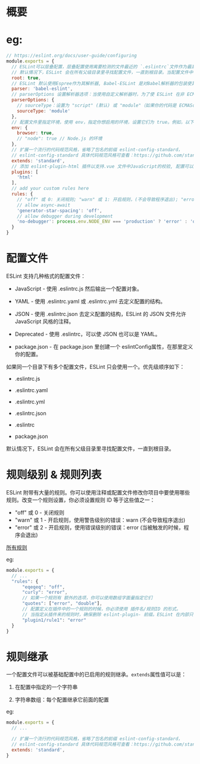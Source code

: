 # 概要


# eg:

``` js
// https://eslint.org/docs/user-guide/configuring
module.exports = {
  // ESLint可以层叠配置，层叠配置使用离要检测的文件最近的 `.eslintrc`文件作为最高优先级, 然后才是父目录里的配置文件
  // 默认情况下，ESLint 会在所有父级目录里寻找配置文件，一直到根目录。当配置文件中有 "root": true，它就会停止在父级目录中寻找
  root: true,
  // ESLint 默认使用Espree作为其解析器, Babel-ESLint 是对Babel解析器的包装使其与 ESLint 兼容
  parser: 'babel-eslint',
  // parserOptions 设置解析器选项：当使用自定义解析器时，为了使 ESLint 在非 ECMAScript 5 特性下正常工作，配置属性 parserOptions 是必须的
  parserOptions: {
    // sourceType：设置为 "script" (默认) 或 "module"（如果你的代码是 ECMAScript 模块)
    sourceType: 'module'
  },
  // 配置文件里指定环境，使用 env，指定你想启用的环境，设置它们为 true。例如，以下示例启用了 browser 和 Node.js 的环境
  env: {
    browser: true,
    // "node": true // Node.js 的环境
  },
  // 扩展一个流行的代码规范风格，省略了包名的前缀 eslint-config-standard，
  // eslint-config-standard 具体代码规范风格可查看：https://github.com/standard/standard/blob/master/docs/RULES-zhcn.md
  extends: 'standard',
  // 添加 eslint-plugin-html 插件以支持.vue 文件中JavaScript的校验, 配置可以忽略 eslint-plugin- 前缀
  plugins: [
    'html'
  ],
  // add your custom rules here
  rules: {
    // "off" 或 0: 关闭规则; "warn" 或 1: 开启规则，(不会导致程序退出); "error" 或 2 - 开启规则，使用错误级别的错误：error (当被触发的时候，程序会退出)
    // allow async-await
    'generator-star-spacing': 'off',
    // allow debugger during development
    'no-debugger': process.env.NODE_ENV === 'production' ? 'error' : 'off'
  }
}
```

# 配置文件

ESLint 支持几种格式的配置文件：

- JavaScript - 使用 .eslintrc.js 然后输出一个配置对象。

- YAML - 使用 .eslintrc.yaml 或 .eslintrc.yml 去定义配置的结构。

- JSON - 使用 .eslintrc.json 去定义配置的结构，ESLint 的 JSON 文件允许 JavaScript 风格的注释。

- Deprecated - 使用 .eslintrc，可以使 JSON 也可以是 YAML。

- package.json - 在 package.json 里创建一个 eslintConfig属性，在那里定义你的配置。


如果同一个目录下有多个配置文件，ESLint 只会使用一个。优先级顺序如下：

- .eslintrc.js

- .eslintrc.yaml

- .eslintrc.yml

- .eslintrc.json

- .eslintrc

- package.json

默认情况下，ESLint 会在所有父级目录里寻找配置文件，一直到根目录。

# 规则级别 & 规则列表

ESLint 附带有大量的规则。你可以使用注释或配置文件修改你项目中要使用哪些规则。改变一个规则设置，你必须设置规则 ID 等于这些值之一：

- "off" 或 0 - 关闭规则
- "warn" 或 1 - 开启规则，使用警告级别的错误：warn (不会导致程序退出)
- "error" 或 2 - 开启规则，使用错误级别的错误：error (当被触发的时候，程序会退出)

[所有规则](http://eslint.cn/docs/rules/)

eg:

``` js
module.exports = {
  // ...
  "rules": {
      "eqeqeq": "off",
      "curly": "error",
      // 如果一个规则有 额外的选项，你可以使用数组字面量指定它们
      "quotes": ["error", "double"],
      // 配置定义在插件中的一个规则的时候，你必须使用 插件名/规则ID 的形式。
      // 当指定从插件来的规则时，确保删除 eslint-plugin- 前缀。ESLint 在内部只使用没有前缀的名称去定位规则。
      "plugin1/rule1": "error"
  }
}
```

# 规则继承

一个配置文件可以被基础配置中的已启用的规则继承。`extends`属性值可以是：

1. 在配置中指定的一个字符串

2. 字符串数组：每个配置继承它前面的配置

eg:

``` js
module.exports = {
  // ...

  // 扩展一个流行的代码规范风格，省略了包名的前缀 eslint-config-standard，
  // eslint-config-standard 具体代码规范风格可查看：https://github.com/standard/standard/blob/master/docs/RULES-zhcn.md
  extends: 'standard',
}
```